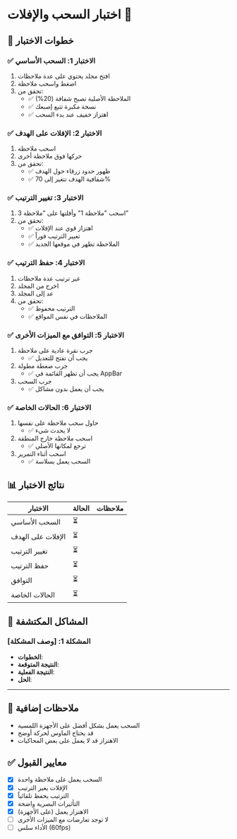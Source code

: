 # اختبار السحب والإفلات 🧪

## 🎯 خطوات الاختبار

### ✅ الاختبار 1: السحب الأساسي
1. افتح مجلد يحتوي على عدة ملاحظات
2. اضغط واسحب ملاحظة
3. تحقق من:
   - ✅ الملاحظة الأصلية تصبح شفافة (20%)
   - ✅ نسخة مكبرة تتبع إصبعك
   - ✅ اهتزاز خفيف عند بدء السحب

### ✅ الاختبار 2: الإفلات على الهدف
1. اسحب ملاحظة
2. حركها فوق ملاحظة أخرى
3. تحقق من:
   - ✅ ظهور حدود زرقاء حول الهدف
   - ✅ شفافية الهدف تتغير إلى 70%

### ✅ الاختبار 3: تغيير الترتيب
1. اسحب "ملاحظة 1" وأفلتها على "ملاحظة 3"
2. تحقق من:
   - ✅ اهتزاز قوي عند الإفلات
   - ✅ تغيير الترتيب فوراً
   - ✅ الملاحظة تظهر في موقعها الجديد

### ✅ الاختبار 4: حفظ الترتيب
1. غير ترتيب عدة ملاحظات
2. اخرج من المجلد
3. عد إلى المجلد
4. تحقق من:
   - ✅ الترتيب محفوظ
   - ✅ الملاحظات في نفس المواقع

### ✅ الاختبار 5: التوافق مع الميزات الأخرى
1. جرب نقرة عادية على ملاحظة
   - ✅ يجب أن تفتح للتعديل
2. جرب ضغطة مطولة
   - ✅ يجب أن تظهر القائمة في AppBar
3. جرب السحب
   - ✅ يجب أن يعمل بدون مشاكل

### ✅ الاختبار 6: الحالات الخاصة
1. حاول سحب ملاحظة على نفسها
   - ✅ لا يحدث شيء
2. اسحب ملاحظة خارج المنطقة
   - ✅ ترجع لمكانها الأصلي
3. اسحب أثناء التمرير
   - ✅ السحب يعمل بسلاسة

## 📊 نتائج الاختبار

| الاختبار | الحالة | ملاحظات |
|----------|--------|---------|
| السحب الأساسي | ⏳ | |
| الإفلات على الهدف | ⏳ | |
| تغيير الترتيب | ⏳ | |
| حفظ الترتيب | ⏳ | |
| التوافق | ⏳ | |
| الحالات الخاصة | ⏳ | |

## 🐛 المشاكل المكتشفة

### المشكلة 1: [وصف المشكلة]
- **الخطوات**: 
- **النتيجة المتوقعة**: 
- **النتيجة الفعلية**: 
- **الحل**: 

---

## 📝 ملاحظات إضافية

- السحب يعمل بشكل أفضل على الأجهزة اللمسية
- قد يحتاج الماوس لحركة أوضح
- الاهتزاز قد لا يعمل على بعض المحاكيات

## ✅ معايير القبول

- [x] السحب يعمل على ملاحظة واحدة
- [x] الإفلات يغير الترتيب
- [x] الترتيب يحفظ تلقائياً
- [x] التأثيرات البصرية واضحة
- [x] الاهتزاز يعمل (على الأجهزة)
- [ ] لا توجد تعارضات مع الميزات الأخرى
- [ ] الأداء سلس (60fps)
